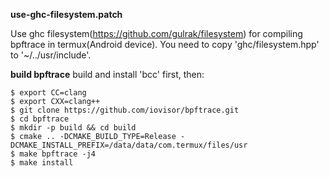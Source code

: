 **use-ghc-filesystem.patch**

Use ghc filesystem(https://github.com/gulrak/filesystem) for compiling bpftrace in termux(Android device).
You need to copy 'ghc/filesystem.hpp' to '~/../usr/include'.

**build bpftrace**
build and install 'bcc' first, then:
```
$ export CC=clang
$ export CXX=clang++
$ git clone https://github.com/iovisor/bpftrace.git 
$ cd bpftrace
$ mkdir -p build && cd build
$ cmake .. -DCMAKE_BUILD_TYPE=Release -DCMAKE_INSTALL_PREFIX=/data/data/com.termux/files/usr
$ make bpftrace -j4
$ make install
```
